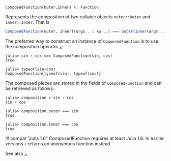 ```
ComposedFunction{Outer,Inner} <: Function
```

Represents the composition of two callable objects `outer::Outer` and `inner::Inner`. That is

```julia
ComposedFunction(outer, inner)(args...; kw...) === outer(inner(args...; kw...))
```

The preferred way to construct an instance of `ComposedFunction` is to use the composition operator [`∘`](@ref):

```jldoctest
julia> sin ∘ cos === ComposedFunction(sin, cos)
true

julia> typeof(sin∘cos)
ComposedFunction{typeof(sin), typeof(cos)}
```

The composed pieces are stored in the fields of `ComposedFunction` and can be retrieved as follows:

```jldoctest
julia> composition = sin ∘ cos
sin ∘ cos

julia> composition.outer === sin
true

julia> composition.inner === cos
true
```

!!! compat "Julia 1.6"
    ComposedFunction requires at least Julia 1.6. In earlier versions `∘` returns an anonymous function instead.


See also [`∘`](@ref).
